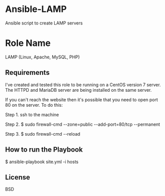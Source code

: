 # Ansible-LAMP
Ansible script to create LAMP servers

Role Name
=========

LAMP (Linux, Apache, MySQL, PHP)

Requirements
------------

I've created and tested this role to be running on a CentOS version 7 server.
The HTTPD and MariaDB server are being installed on the same server.

If you can't reach the website then it's possible that you need to open port 80 on the server. To do this:

Step 1. ssh to the machine

Step 2. $ sudo firewall-cmd --zone=public --add-port=80/tcp --permanent

Step 3. $ sudo firewall-cmd --reload


How to run the Playbook
----------------

$ ansible-playbook site.yml -i hosts

License
-------

BSD
